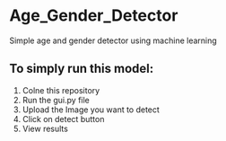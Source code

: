 # Age_Gender_Detector
Simple age and gender detector using machine learning
## To simply run this model:
1. Colne this repository
2. Run the gui.py file
3. Upload the Image you want to detect
4. Click on detect button
5. View results
   
